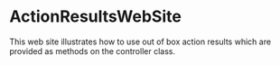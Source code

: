 ActionResultsWebSite
===

This web site illustrates how to use out of box action results which are provided as methods on the controller class.